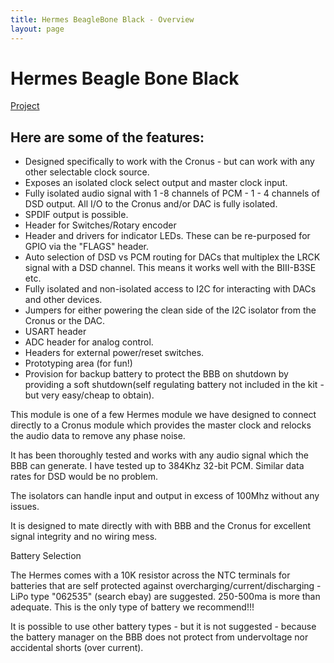 ```yaml
---
title: Hermes BeagleBone Black - Overview
layout: page
---
```


# Hermes Beagle Bone Black

[Project](https://github.com/twistedpearaudio/Hermes-BBB)

## Here are some of the features:

-    Designed specifically to work with the Cronus - but can work with any other selectable clock source.
-    Exposes an isolated clock select output and master clock input.
-    Fully isolated audio signal with 1 -8 channels of PCM - 1 - 4 channels of DSD output. All I/O to the Cronus and/or DAC is fully isolated.
-    SPDIF output is possible.
-    Header for Switches/Rotary encoder
-    Header and drivers for indicator LEDs. These can be re-purposed for GPIO via the "FLAGS" header.
-    Auto selection of DSD vs PCM routing for DACs that multiplex the LRCK signal with a DSD channel. This means it works well with the BIII-B3SE etc.
-    Fully isolated and non-isolated access to I2C for interacting with DACs and other devices.
-    Jumpers for either powering the clean side of the I2C isolator from the Cronus or the DAC.
-    USART header
-    ADC header for analog control.
-    Headers for external power/reset switches.
-    Prototyping area (for fun!)
-    Provision for backup battery to protect the BBB on shutdown by providing a soft shutdown(self regulating battery not included in the kit - but very easy/cheap to obtain).


This module is one of a few Hermes module we have designed to connect directly to a Cronus module which provides the master clock and relocks the audio data to remove any phase noise.

It has been thoroughly tested and works with any audio signal which the BBB can generate. I have tested up to 384Khz 32-bit PCM. Similar data rates for DSD would be no problem.

The isolators can handle input and output in excess of 100Mhz without any issues.

It is designed to mate directly with with BBB and the Cronus for excellent signal integrity and no wiring mess.

Battery Selection

The Hermes comes with a 10K resistor across the NTC terminals for batteries that are self protected against overcharging/current/discharging - LiPo type "062535" (search ebay) are suggested. 250-500ma is more than adequate. This is the only type of battery we recommend!!!

It is possible to use other battery types - but it is not suggested - because the battery manager on the BBB does not protect from undervoltage nor accidental shorts (over current).

